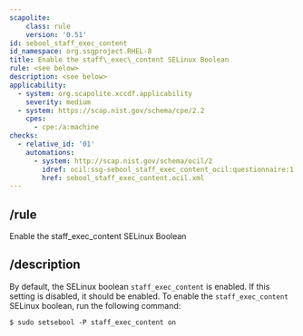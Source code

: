 ```yaml
---
scapolite:
    class: rule
    version: '0.51'
id: sebool_staff_exec_content
id_namespace: org.ssgproject.RHEL-8
title: Enable the staff\_exec\_content SELinux Boolean
rule: <see below>
description: <see below>
applicability:
  - system: org.scapolite.xccdf.applicability
    severity: medium
  - system: https://scap.nist.gov/schema/cpe/2.2
    cpes:
      - cpe:/a:machine
checks:
  - relative_id: '01'
    automations:
      - system: http://scap.nist.gov/schema/ocil/2
        idref: ocil:ssg-sebool_staff_exec_content_ocil:questionnaire:1
        href: sebool_staff_exec_content.ocil.xml
---
```



## /rule

Enable the staff\_exec\_content SELinux Boolean

## /description

By
default, the SELinux boolean `staff_exec_content` is enabled. If this
setting is disabled, it should be enabled. To enable the
`staff_exec_content` SELinux boolean, run the following command:

``` 
$ sudo setsebool -P staff_exec_content on
```
